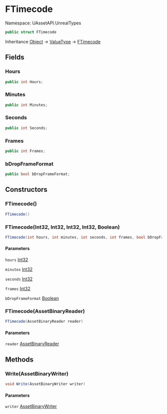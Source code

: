 # FTimecode

Namespace: UAssetAPI.UnrealTypes

```csharp
public struct FTimecode
```

Inheritance [Object](https://docs.microsoft.com/en-us/dotnet/api/system.object) → [ValueType](https://docs.microsoft.com/en-us/dotnet/api/system.valuetype) → [FTimecode](./uassetapi.unrealtypes.ftimecode.md)

## Fields

### **Hours**

```csharp
public int Hours;
```

### **Minutes**

```csharp
public int Minutes;
```

### **Seconds**

```csharp
public int Seconds;
```

### **Frames**

```csharp
public int Frames;
```

### **bDropFrameFormat**

```csharp
public bool bDropFrameFormat;
```

## Constructors

### **FTimecode()**

```csharp
FTimecode()
```

### **FTimecode(Int32, Int32, Int32, Int32, Boolean)**

```csharp
FTimecode(int hours, int minutes, int seconds, int frames, bool bDropFrameFormat)
```

#### Parameters

`hours` [Int32](https://docs.microsoft.com/en-us/dotnet/api/system.int32)<br>

`minutes` [Int32](https://docs.microsoft.com/en-us/dotnet/api/system.int32)<br>

`seconds` [Int32](https://docs.microsoft.com/en-us/dotnet/api/system.int32)<br>

`frames` [Int32](https://docs.microsoft.com/en-us/dotnet/api/system.int32)<br>

`bDropFrameFormat` [Boolean](https://docs.microsoft.com/en-us/dotnet/api/system.boolean)<br>

### **FTimecode(AssetBinaryReader)**

```csharp
FTimecode(AssetBinaryReader reader)
```

#### Parameters

`reader` [AssetBinaryReader](./uassetapi.assetbinaryreader.md)<br>

## Methods

### **Write(AssetBinaryWriter)**

```csharp
void Write(AssetBinaryWriter writer)
```

#### Parameters

`writer` [AssetBinaryWriter](./uassetapi.assetbinarywriter.md)<br>
